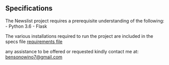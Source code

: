 ## Specifications

The Newslist project requires a prerequisite understanding of the following:
    - Python 3.6
    - Flask

The various installations required to run the project are included in the specs file [requirements file](requirements.txt)

any  assistance to be offered or requested kindly contact me at: 
bensonowino7@gmail.com
